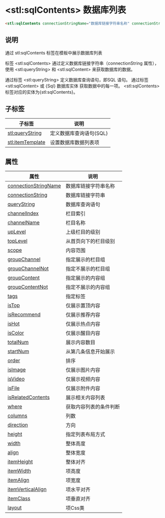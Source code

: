 ﻿# &lt;stl:sqlContents&gt; 数据库列表

```html
<stl:sqlContents connectionStringName="数据库链接字符串名称" connectionString="数据库链接字符串" queryString="数据库查询语句" totalNum="展示内容数目" startNum="从第几条信息开始展示" order="排序" where="获取内容列表的条件判断" columns="列数" direction="方向" height="指定列表布局方式" width="整体高度" align="整体宽度" itemHeight="整体对齐" itemWidth="项高度" itemAlign="项宽度" itemVerticalAlign="项水平对齐" itemClass="项垂直对齐" layout="项Css类"></stl:sqlContents>
```

## 说明

通过 stl:sqlContents 标签在模板中展示数据库列表

标签 &lt;stl:sqlContents&gt; 通过定义数据库链接字符串（connectionString 属性），使用 &lt;stl:queryString&gt; 和 &lt;stl:sqlContent&gt; 来获取数据库的数据。

通过标签 &lt;stl:queryString&gt; 定义数据库查询语句，即SQL 语句。
通过标签 &lt;stl:sqlContent&gt; 或 {Sql} 数据库实体 获取数据中的每一项。
&lt;stl:sqlContents&gt; 标签对应的实体为{stl:sqlContents}。

## 子标签

| 子标签                            | 说明                    |
| --------------------------------- | ----------------------- |
| [stl:queryString](queryString/)   | 定义数据库查询语句(SQL) |
| [stl:itemTemplate](itemTemplate/) | 设置数据库数据列表项    |

## 属性

| 属性                                                                   | 说明                   |
| ---------------------------------------------------------------------- | ---------------------- |
| [connectionStringName](sqlContents/attributes?id=connectionStringName) | 数据库链接字符串名称   |
| [connectionString](sqlContents/attributes?id=connectionString)         | 数据库链接字符串       |
| [queryString](sqlContents/attributes?id=queryString)                   | 数据库查询语句         |
| [channelIndex](sqlContents/attributes?id=channelIndex)                 | 栏目索引               |
| [channelName](sqlContents/attributes?id=channelName)                   | 栏目名称               |
| [upLevel](sqlContents/attributes?id=upLevel)                           | 上级栏目的级别         |
| [topLevel](sqlContents/attributes?id=topLevel)                         | 从首页向下的栏目级别   |
| [scope](sqlContents/attributes?id=scope)                               | 内容范围               |
| [groupChannel](sqlContents/attributes?id=groupChannel)                 | 指定展示的栏目组       |
| [groupChannelNot](sqlContents/attributes?id=groupChannelNot)           | 指定不展示的栏目组     |
| [groupContent](sqlContents/attributes?id=groupContent)                 | 指定展示的内容组       |
| [groupContentNot](sqlContents/attributes?id=groupContentNot)           | 指定不展示的内容组     |
| [tags](sqlContents/attributes?id=tags)                                 | 指定标签               |
| [isTop](sqlContents/attributes?id=isTop)                               | 仅展示置顶内容         |
| [isRecommend](sqlContents/attributes?id=isRecommend)                   | 仅展示推荐内容         |
| [isHot](sqlContents/attributes?id=isHot)                               | 仅展示热点内容         |
| [isColor](sqlContents/attributes?id=isColor)                           | 仅展示醒目内容         |
| [totalNum](sqlContents/attributes?id=totalNum)                         | 展示内容数目           |
| [startNum](sqlContents/attributes?id=startNum)                         | 从第几条信息开始展示   |
| [order](sqlContents/attributes?id=order)                               | 排序                   |
| [isImage](sqlContents/attributes?id=isImage)                           | 仅展示图片内容         |
| [isVideo](sqlContents/attributes?id=isVideo)                           | 仅展示视频内容         |
| [isFile](sqlContents/attributes?id=isFile)                             | 仅展示附件内容         |
| [isRelatedContents](sqlContents/attributes?id=isRelatedContents)       | 展示相关内容列表       |
| [where](sqlContents/attributes?id=where)                               | 获取内容列表的条件判断 |
| [columns](sqlContents/attributes?id=columns)                           | 列数                   |
| [direction](sqlContents/attributes?id=direction)                       | 方向                   |
| [height](sqlContents/attributes?id=height)                             | 指定列表布局方式       |
| [width](sqlContents/attributes?id=width)                               | 整体高度               |
| [align](sqlContents/attributes?id=align)                               | 整体宽度               |
| [itemHeight](sqlContents/attributes?id=itemHeight)                     | 整体对齐               |
| [itemWidth](sqlContents/attributes?id=itemWidth)                       | 项高度                 |
| [itemAlign](sqlContents/attributes?id=itemAlign)                       | 项宽度                 |
| [itemVerticalAlign](sqlContents/attributes?id=itemVerticalAlign)       | 项水平对齐             |
| [itemClass](sqlContents/attributes?id=itemClass)                       | 项垂直对齐             |
| [layout](sqlContents/attributes?id=layout)                             | 项Css类                |